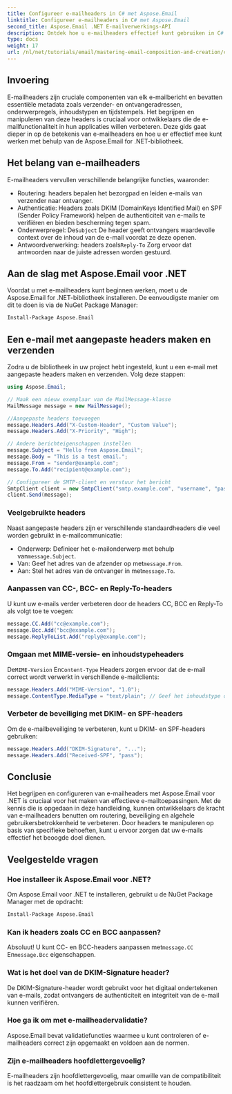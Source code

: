 ```yaml
---
title: Configureer e-mailheaders in C# met Aspose.Email
linktitle: Configureer e-mailheaders in C# met Aspose.Email
second_title: Aspose.Email .NET E-mailverwerkings-API
description: Ontdek hoe u e-mailheaders effectief kunt gebruiken in C# met Aspose.Email. Deze uitgebreide gids behandelt het belang van e-mailheaders voor routing, authenticatie en verbeterde beveiliging.
type: docs
weight: 17
url: /nl/net/tutorials/email/mastering-email-composition-and-creation/configure-email-headers-in-csharp/
---
```

## Invoering

E-mailheaders zijn cruciale componenten van elk e-mailbericht en bevatten essentiële metadata zoals verzender- en ontvangeradressen, onderwerpregels, inhoudstypen en tijdstempels. Het begrijpen en manipuleren van deze headers is cruciaal voor ontwikkelaars die de e-mailfunctionaliteit in hun applicaties willen verbeteren. Deze gids gaat dieper in op de betekenis van e-mailheaders en hoe u er effectief mee kunt werken met behulp van de Aspose.Email for .NET-bibliotheek.

## Het belang van e-mailheaders

E-mailheaders vervullen verschillende belangrijke functies, waaronder:

- Routering: headers bepalen het bezorgpad en leiden e-mails van verzender naar ontvanger.
- Authenticatie: Headers zoals DKIM (DomainKeys Identified Mail) en SPF (Sender Policy Framework) helpen de authenticiteit van e-mails te verifiëren en bieden bescherming tegen spam.
-  Onderwerpregel: De`Subject` De header geeft ontvangers waardevolle context over de inhoud van de e-mail voordat ze deze openen.
-  Antwoordverwerking: headers zoals`Reply-To` Zorg ervoor dat antwoorden naar de juiste adressen worden gestuurd.

## Aan de slag met Aspose.Email voor .NET

Voordat u met e-mailheaders kunt beginnen werken, moet u de Aspose.Email for .NET-bibliotheek installeren. De eenvoudigste manier om dit te doen is via de NuGet Package Manager:

```bash
Install-Package Aspose.Email
```

## Een e-mail met aangepaste headers maken en verzenden

Zodra u de bibliotheek in uw project hebt ingesteld, kunt u een e-mail met aangepaste headers maken en verzenden. Volg deze stappen:

```csharp
using Aspose.Email;

// Maak een nieuw exemplaar van de MailMessage-klasse
MailMessage message = new MailMessage();

//Aangepaste headers toevoegen
message.Headers.Add("X-Custom-Header", "Custom Value");
message.Headers.Add("X-Priority", "High");

// Andere berichteigenschappen instellen
message.Subject = "Hello from Aspose.Email";
message.Body = "This is a test email.";
message.From = "sender@example.com";
message.To.Add("recipient@example.com");

// Configureer de SMTP-client en verstuur het bericht
SmtpClient client = new SmtpClient("smtp.example.com", "username", "password");
client.Send(message);
```

### Veelgebruikte headers

Naast aangepaste headers zijn er verschillende standaardheaders die veel worden gebruikt in e-mailcommunicatie:

-  Onderwerp: Definieer het e-mailonderwerp met behulp van`message.Subject`.
-  Van: Geef het adres van de afzender op met`message.From`.
-  Aan: Stel het adres van de ontvanger in met`message.To`.

### Aanpassen van CC-, BCC- en Reply-To-headers

U kunt uw e-mails verder verbeteren door de headers CC, BCC en Reply-To als volgt toe te voegen:

```csharp
message.CC.Add("cc@example.com");
message.Bcc.Add("bcc@example.com");
message.ReplyToList.Add("reply@example.com");
```

### Omgaan met MIME-versie- en inhoudstypeheaders

 De`MIME-Version` En`Content-Type` Headers zorgen ervoor dat de e-mail correct wordt verwerkt in verschillende e-mailclients:

```csharp
message.Headers.Add("MIME-Version", "1.0");
message.ContentType.MediaType = "text/plain"; // Geef het inhoudstype op
```

### Verbeter de beveiliging met DKIM- en SPF-headers

Om de e-mailbeveiliging te verbeteren, kunt u DKIM- en SPF-headers gebruiken:

```csharp
message.Headers.Add("DKIM-Signature", "...");
message.Headers.Add("Received-SPF", "pass");
```

## Conclusie

Het begrijpen en configureren van e-mailheaders met Aspose.Email voor .NET is cruciaal voor het maken van effectieve e-mailtoepassingen. Met de kennis die is opgedaan in deze handleiding, kunnen ontwikkelaars de kracht van e-mailheaders benutten om routering, beveiliging en algehele gebruikersbetrokkenheid te verbeteren. Door headers te manipuleren op basis van specifieke behoeften, kunt u ervoor zorgen dat uw e-mails effectief het beoogde doel dienen.

## Veelgestelde vragen

### Hoe installeer ik Aspose.Email voor .NET?

Om Aspose.Email voor .NET te installeren, gebruikt u de NuGet Package Manager met de opdracht:
```bash
Install-Package Aspose.Email
```

### Kan ik headers zoals CC en BCC aanpassen?

 Absoluut! U kunt CC- en BCC-headers aanpassen met`message.CC` En`message.Bcc` eigenschappen.

### Wat is het doel van de DKIM-Signature header?

De DKIM-Signature-header wordt gebruikt voor het digitaal ondertekenen van e-mails, zodat ontvangers de authenticiteit en integriteit van de e-mail kunnen verifiëren.

### Hoe ga ik om met e-mailheadervalidatie?

Aspose.Email bevat validatiefuncties waarmee u kunt controleren of e-mailheaders correct zijn opgemaakt en voldoen aan de normen.

### Zijn e-mailheaders hoofdlettergevoelig?

E-mailheaders zijn hoofdlettergevoelig, maar omwille van de compatibiliteit is het raadzaam om het hoofdlettergebruik consistent te houden.